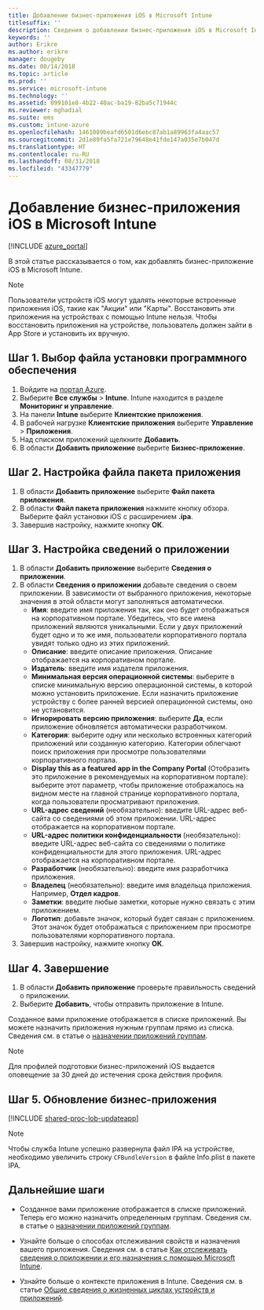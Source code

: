 ```yaml
---
title: Добавление бизнес-приложения iOS в Microsoft Intune
titlesuffix: ''
description: Сведения о добавлении бизнес-приложения iOS в Microsoft Intune.
keywords: ''
author: Erikre
ms.author: erikre
manager: dougeby
ms.date: 08/14/2018
ms.topic: article
ms.prod: ''
ms.service: microsoft-intune
ms.technology: ''
ms.assetid: 099101e8-4b22-40ac-ba19-82ba5c71944c
ms.reviewer: mghadial
ms.suite: ems
ms.custom: intune-azure
ms.openlocfilehash: 1461089beafd6501d6ebc87ab1a89963fa4aac57
ms.sourcegitcommit: 2d1e89fa5fa721e79648e41fde147a035e7b047d
ms.translationtype: HT
ms.contentlocale: ru-RU
ms.lasthandoff: 08/31/2018
ms.locfileid: "43347779"
---
```

# <a name="add-an-ios-line-of-business-app-to-microsoft-intune"></a>Добавление бизнес-приложения iOS в Microsoft Intune

[!INCLUDE [azure_portal](./includes/azure_portal.md)]

В этой статье рассказывается о том, как добавлять бизнес-приложение iOS в Microsoft Intune.

>[!NOTE]
>Пользователи устройств iOS могут удалять некоторые встроенные приложения iOS, такие как "Акции" или "Карты". Восстановить эти приложения на устройствах с помощью Intune нельзя. Чтобы восстановить приложения на устройстве, пользователь должен зайти в App Store и установить их вручную.

## <a name="step-1-specify-the-software-setup-file"></a>Шаг 1. Выбор файла установки программного обеспечения

1. Войдите на [портал Azure](https://portal.azure.com).
2. Выберите **Все службы** > **Intune**. Intune находится в разделе **Мониторинг и управление**.
3. На панели **Intune** выберите **Клиентские приложения**.
4. В рабочей нагрузке **Клиентские приложения** выберите **Управление** > **Приложения**.
5. Над списком приложений щелкните **Добавить**.
6. В области **Добавить приложение** выберите **Бизнес-приложение**.

## <a name="step-2-configure-the-app-package-file"></a>Шаг 2. Настройка файла пакета приложения

1. В области **Добавить приложение** выберите **Файл пакета приложения**.
2. В области **Файл пакета приложения** нажмите кнопку обзора. Выберите файл установки iOS с расширением **.ipa**.
3. Завершив настройку, нажмите кнопку **ОК**.


## <a name="step-3-configure-app-information"></a>Шаг 3. Настройка сведений о приложении

1. В области **Добавить приложение** выберите **Сведения о приложении**.
2. В области **Сведения о приложении** добавьте сведения о своем приложении. В зависимости от выбранного приложения, некоторые значения в этой области могут заполняться автоматически.
    - **Имя**: введите имя приложения так, как оно будет отображаться на корпоративном портале. Убедитесь, что все имена приложений являются уникальными. Если у двух приложений будет одно и то же имя, пользователи корпоративного портала увидят только одно из этих приложений.
    - **Описание**: введите описание приложения. Описание отображается на корпоративном портале.
    - **Издатель**: введите имя издателя приложения.
    - **Минимальная версия операционной системы**: выберите в списке минимальную версию операционной системы, в которой можно установить приложение. Если назначить приложение устройству с более ранней версией операционной системы, оно не установится.
    - **Игнорировать версию приложения**: выберите **Да**, если приложение обновляется автоматически разработчиком.
    - **Категория**: выберите одну или несколько встроенных категорий приложений или созданную категорию. Категории облегчают поиск приложения при просмотре пользователями корпоративного портала.
    - **Display this as a featured app in the Company Portal** (Отобразить это приложение в рекомендуемых на корпоративном портале): выберите этот параметр, чтобы приложение отображалось на видном месте на главной странице корпоративного портала, когда пользователи просматривают приложения.
    - **URL-адрес сведений** (необязательно): введите URL-адрес веб-сайта со сведениями об этом приложении. URL-адрес отображается на корпоративном портале.
    - **URL-адрес политики конфиденциальности** (необязательно): введите URL-адрес веб-сайта со сведениями о политике конфиденциальности для этого приложения. URL-адрес отображается на корпоративном портале.
    - **Разработчик** (необязательно): введите имя разработчика приложения.
    - **Владелец** (необязательно): введите имя владельца приложения. Например, **Отдел кадров**.
    - **Заметки**: введите любые заметки, которые нужно связать с этим приложением.
    - **Логотип**: добавьте значок, который будет связан с приложением. Этот значок будет отображаться с приложением при просмотре пользователями корпоративного портала.
3. Завершив настройку, нажмите кнопку **ОК**.

## <a name="step-4-finish-up"></a>Шаг 4. Завершение

1. В области **Добавить приложение** проверьте правильность сведений о приложении.
2. Выберите **Добавить**, чтобы отправить приложение в Intune.

Созданное вами приложение отображается в списке приложений. Вы можете назначить приложения нужным группам прямо из списка. Сведения см. в статье о [назначении приложений группам](apps-deploy.md).

> [!NOTE]
> Для профилей подготовки бизнес-приложений iOS выдается оповещение за 30 дней до истечения срока действия профиля.

## <a name="step-5-update-a-line-of-business-app"></a>Шаг 5. Обновление бизнес-приложения

[!INCLUDE [shared-proc-lob-updateapp](./includes/shared-proc-lob-updateapp.md)]

> [!NOTE]
> Чтобы служба Intune успешно развернула файл IPA на устройстве, необходимо увеличить строку `CFBundleVersion` в файле Info.plist в пакете IPA.

## <a name="next-steps"></a>Дальнейшие шаги

- Созданное вами приложение отображается в списке приложений. Теперь его можно назначить определенным группам. Сведения см. в статье о [назначении приложений группам](apps-deploy.md).

- Узнайте больше о способах отслеживания свойств и назначения вашего приложения. Сведения см. в статье [Как отслеживать сведения о приложении и его назначения с помощью Microsoft Intune](apps-monitor.md).

- Узнайте больше о контексте приложения в Intune. Сведения см. в статье [Общие сведения о жизненных циклах устройств и приложений](introduction-device-app-lifecycles.md).
